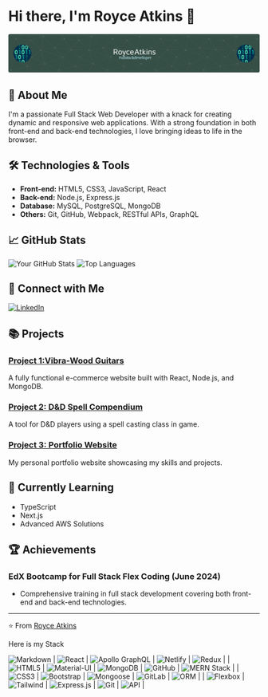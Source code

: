 # Hi there, I'm Royce Atkins 👋

![Your Banner Image](./github-header-image.png)

## 🚀 About Me

I'm a passionate Full Stack Web Developer with a knack for creating dynamic and responsive web applications. With a strong foundation in both front-end and back-end technologies, I love bringing ideas to life in the browser.

## 🛠️ Technologies & Tools

- **Front-end:** HTML5, CSS3, JavaScript, React
- **Back-end:** Node.js, Express.js
- **Database:** MySQL, PostgreSQL, MongoDB
- **Others:** Git, GitHub, Webpack, RESTful APIs, GraphQL

## 📈 GitHub Stats

![Your GitHub Stats](https://github-readme-stats.vercel.app/api?username=wartech93&show_icons=true&theme=radical)
![Top Languages](https://github-readme-stats.vercel.app/api/top-langs/?username=wartech93&layout=compact&theme=radical)

## 🔗 Connect with Me

[![LinkedIn](https://img.shields.io/badge/LinkedIn-blue?style=flat&logo=linkedin&logoColor=white)](https://www.linkedin.com/in/royce-atkins-12962a300/)





## 📚 Projects

### [Project 1:Vibra-Wood Guitars](https://github.com/Wartech93/Vibrawood_Guitars)
A fully functional e-commerce website built with React, Node.js, and MongoDB.

### [Project 2: D&D Spell Compendium](https://github.com/ParryProgramming/404_Project_2)
A tool for D&D players using a spell casting class in game.

### [Project 3: Portfolio Website](https://github.com/Wartech93/ThisisRoyce)
My personal portfolio website showcasing my skills and projects.





## 🌱 Currently Learning

- TypeScript
- Next.js
- Advanced AWS Solutions

## 🏆 Achievements

### EdX Bootcamp for Full Stack Flex Coding (June 2024)
- Comprehensive training in full stack development covering both front-end and back-end technologies.



---

⭐️ From [Royce Atkins]([https://github.com/yourusername](https://github.com/Wartech93))

Here is my Stack

![Markdown](https://img.shields.io/badge/Markdown-000000.svg?style=for-the-badge&logo=Markdown&logoColor=white) | ![React](https://img.shields.io/badge/React-61DAFB.svg?style=for-the-badge&logo=React&logoColor=black)             | ![Apollo GraphQL](https://img.shields.io/badge/Apollo%20GraphQL-311C87.svg?style=for-the-badge&logo=Apollo%20GraphQL&logoColor=white)           | ![Netlify](https://img.shields.io/badge/Netlify-00C7B7.svg?style=for-the-badge&logo=Netlify&logoColor=white)                | ![Redux](https://img.shields.io/badge/Redux-764ABC.svg?style=for-the-badge&logo=Redux&logoColor=white)                |
| ![HTML5](https://img.shields.io/badge/HTML5-E34F26.svg?style=for-the-badge&logo=HTML5&logoColor=white)             | ![Material-UI](https://img.shields.io/badge/Material--UI-0081CB.svg?style=for-the-badge&logo=Material-UI&logoColor=white)        | ![MongoDB](https://img.shields.io/badge/MongoDB-47A248.svg?style=for-the-badge&logo=MongoDB&logoColor=white)              | ![GitHub](https://img.shields.io/badge/GitHub-181717.svg?style=for-the-badge&logo=GitHub&logoColor=white)                 | ![MERN Stack](https://img.shields.io/badge/MERN%20Stack-F7DF1E.svg?style=for-the-badge&logo=MERN%20Stack&logoColor=white)      |
| ![CSS3](https://img.shields.io/badge/CSS3-1572B6.svg?style=for-the-badge&logo=CSS3&logoColor=white)             | ![Bootstrap](https://img.shields.io/badge/Bootstrap-7952B3.svg?style=for-the-badge&logo=Bootstrap&logoColor=white)         | ![Mongoose](https://img.shields.io/badge/Mongoose-F04D35.svg?style=for-the-badge&logo=Mongoose&logoColor=white)             | ![GitLab](https://img.shields.io/badge/GitLab-FC6D26.svg?style=for-the-badge&logo=GitLab&logoColor=white)                 | ![ORM](https://img.shields.io/badge/ORM-007BFF.svg?style=for-the-badge&logo=ORM&logoColor=white)                 |
| ![Flexbox](https://img.shields.io/badge/Flexbox-333333.svg?style=for-the-badge&logo=Flexbox&logoColor=white)           | ![Tailwind](https://img.shields.io/badge/Tailwind%20CSS-06B6D4.svg?style=for-the-badge&logo=Tailwind-CSS&logoColor=white)          | ![Express.js](https://img.shields.io/badge/Express-000000.svg?style=for-the-badge&logo=Express&logoColor=white)           | ![Git](https://img.shields.io/badge/Git-F05032.svg?style=for-the-badge&logo=Git&logoColor=white)                    | ![API](https://img.shields.io/badge/API-28A745.svg?style=for-the-badge&logo=API&logoColor=white)                 |
